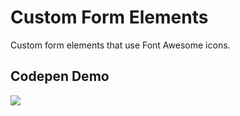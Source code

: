 # Custom Form Elements
 Custom form elements that use Font Awesome icons.

## Codepen Demo

<img src="https://carbon.now.sh/?bg=rgba%28171%2C+184%2C+195%2C+1%29&t=synthwave-84&wt=none&l=auto&ds=true&dsyoff=20px&dsblur=68px&wc=true&wa=true&pv=56px&ph=56px&ln=false&fl=1&fm=Hack&fs=14px&lh=133%25&si=false&es=2x&wm=false&code=%253Clink%2520rel%253D%2522stylesheet%2522%2520type%253D%2522text%252Fcss%2522%2520href%253D%2522https%253A%252F%252Fraw.githack.com%252Fareimel%252FCustom-Form-Elements%252Fmain%252Fstyle.css%2522%253E%250A%253C%252Fhead%253E">
